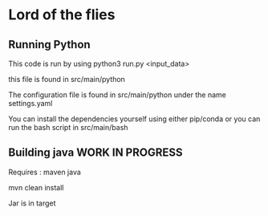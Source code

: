 # Lord of the flies
## Running Python
This code is run by using  python3 run.py <input_data> 

this file is found in src/main/python


The configuration file is found in src/main/python under the name settings.yaml


You can install the dependencies yourself using either pip/conda or you can run the bash script in src/main/bash

## Building java WORK IN PROGRESS 
Requires : maven java

mvn clean install

Jar is in target
